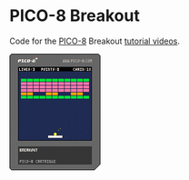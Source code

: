 # PICO-8 Breakout
Code for the [PICO-8](https://www.lexaloffle.com/pico-8.php) Breakout [tutorial videos](https://www.youtube.com/playlist?list=PLea8cjCua_P0qjjiG8G5FBgqwpqMU7rBk).

![cart](./breakout.p8.png)
